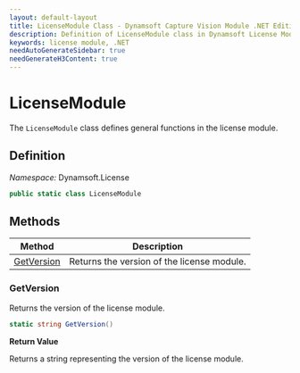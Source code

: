 ```yaml
---
layout: default-layout
title: LicenseModule Class - Dynamsoft Capture Vision Module .NET Edition API Reference
description: Definition of LicenseModule class in Dynamsoft License Module .NET Edition.
keywords: license module, .NET
needAutoGenerateSidebar: true
needGenerateH3Content: true
---
```


# LicenseModule

The `LicenseModule` class defines general functions in the license module.

## Definition

*Namespace:* Dynamsoft.License


```csharp
public static class LicenseModule 
```

## Methods

| Method                     | Description                                |
| -------------------------- | ------------------------------------------ |
| [GetVersion](#getversion)  | Returns the version of the license module. |

### GetVersion

Returns the version of the license module.

```csharp
static string GetVersion()
```

**Return Value**

Returns a string representing the version of the license module.
